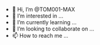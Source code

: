 - 👋 Hi, I’m @TOM001-MAX
- 👀 I’m interested in ...
- 🌱 I’m currently learning ...
- 💞️ I’m looking to collaborate on ...
- 📫 How to reach me ...

<!---
TOM001-MAX/TOM001-MAX is a ✨ special ✨ repository because its `README.md` (this file) appears on your GitHub profile.
You can click the Preview link to take a look at your changes.
--->
